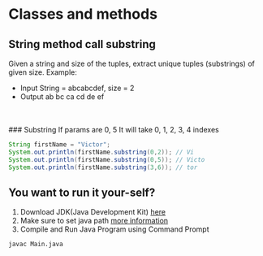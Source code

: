 # Classes and methods

## String method call substring

Given a string and size of the tuples, extract unique tuples (substrings) of given size.
Example:
- Input String = abcabcdef, size = 2
- Output
ab
bc
ca
cd
de
ef
<br>
<br>
### Substring
If params are 0, 5 It will take 0, 1, 2, 3, 4 indexes

```java
String firstName = "Victor";
System.out.println(firstName.substring(0,2)); // Vi
System.out.println(firstName.substring(0,5)); // Victo
System.out.println(firstName.substring(3,6)); // tor
```

## You want to run it your-self?
1. Download JDK(Java Development Kit) [here](https://www.oracle.com/java/technologies/downloads/)
2. Make sure to set java path [more information](https://www.scaler.com/topics/how-to-compile-java-program/)
3. Compile and Run Java Program using Command Prompt
```bash
javac Main.java
```

